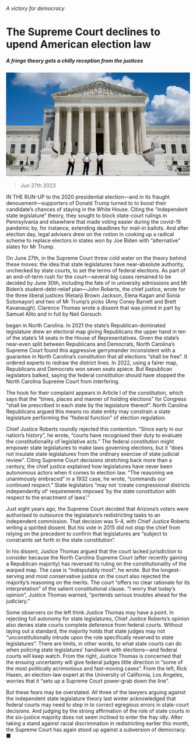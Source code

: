 ###### A victory for democracy

# The Supreme Court declines to upend American election law 

##### A fringe theory gets a chilly reception from the justices 

![image](images/20230701_USP503.jpg) 

> Jun 27th 2023 

IN THE RUN-UP to the 2020 presidential election—and in its fraught denouement—supporters of Donald Trump turned to  to boost their candidate’s chances of staying in the White House. Citing the “independent state legislature” theory, they sought to block state-court rulings in Pennsylvania and elsewhere that made voting easier during the covid-19 pandemic by, for instance, extending deadlines for mail-in ballots. And after election day, legal advisers drew on the notion in cooking up a radical scheme to replace electors in states won by Joe Biden with “alternative” slates for Mr Trump.

On June 27th, in the Supreme Court threw cold water on the theory behind these moves: the idea that state legislatures have near-absolute authority, unchecked by state courts, to set the terms of federal elections. As part of an end-of-term rush for the court—several big cases remained to be decided by June 30th, including the fate of  in university admissions and Mr Biden’s student-debt-relief plan—John Roberts, the chief justice, wrote for the three liberal justices (Ketanji Brown Jackson, Elena Kagan and Sonia Sotomayor) and two of Mr Trump’s picks (Amy Coney Barrett and Brett Kavanaugh). Clarence Thomas wrote a dissent that was joined in part by Samuel Alito and in full by Neil Gorsuch.

 began in North Carolina. In 2021 the state’s Republican-dominated legislature drew an electoral map giving Republicans the upper hand in ten of the state’s 14 seats in the House of Representatives. Given the state’s near-even split between Republicans and Democrats, North Carolina’s Supreme Court found this aggressive gerrymander inconsistent with a guarantee in North Carolina’s constitution that all elections “shall be free”. It ordered experts to redraw the district lines. In 2022, using a fairer map, Republicans and Democrats won seven seats apiece. But Republican legislators balked, saying the federal constitution should have stopped the North Carolina Supreme Court from interfering.

The hook for their complaint appears in Article I of the constitution, which says that the “times, places and manner of holding elections” for Congress “shall be prescribed in each state by the legislature thereof”. North Carolina Republicans argued this means no state entity may constrain a state legislature performing the “federal function” of election regulation. 

Chief Justice Roberts roundly rejected this contention. “Since early in our nation’s history”, he wrote, “courts have recognised their duty to evaluate the constitutionality of legislative acts.” The federal constitution might empower state legislatures to make laws governing elections, but it “does not insulate state legislatures from the ordinary exercise of state judicial review”. Citing Supreme Court decisions stretching back more than a century, the chief justice explained how legislatures have never been autonomous actors when it comes to election law. “The reasoning we unanimously embraced” in a 1932 case, he wrote, “commands our continued respect.” State legislators “may not ‘create congressional districts independently of’ requirements imposed ‘by the state constitution with respect to the enactment of laws’.” 

Just eight years ago, the Supreme Court decided that Arizona’s voters were authorised to outsource the legislature’s redistricting tasks to an independent commission. That decision was 5-4, with Chief Justice Roberts writing a spirited dissent. But his vote in 2015 did not stop the chief from relying on the precedent to confirm that legislatures are “subject to constraints set forth in the state constitution”. 

In his dissent, Justice Thomas argued that the court lacked jurisdiction to consider because the North Carolina Supreme Court (after recently gaining a Republican majority) has reversed its ruling on the constitutionality of the warped map. The case is “indisputably moot”, he wrote. But the longest-serving and most conservative justice on the court also rejected the majority’s reasoning on the merits. The court “offers no clear rationale for its interpretation” of the salient constitutional clause. “I worry that today’s opinion”, Justice Thomas warned, “portends serious troubles ahead for the judiciary.”

Some observers on the left think Justice Thomas may have a point. In rejecting full autonomy for state legislatures, Chief Justice Roberts’s opinion also denies state courts complete deference from federal courts. Without laying out a standard, the majority holds that state judges may not “unconstitutionally intrude upon the role specifically reserved to state legislatures”. There are limits, in other words, to what state courts can do when policing state legislatures’ handiwork with elections—and federal courts will keep watch. From the right, Justice Thomas is concerned that the ensuing uncertainty will give federal judges little direction in “some of the most politically acrimonious and fast-moving cases”. From the left, Rick Hasen, an election-law expert at the University of California, Los Angeles, worries that it “sets up a Supreme Court power-grab down the line”. 

But these fears may be overstated. All three of the lawyers arguing against the independent state legislature theory last winter acknowledged that federal courts may need to step in to correct egregious errors in state-court decisions. And judging by the strong affirmation of the role of state courts in  the six-justice majority does not seem inclined to enter the fray idly. After taking a stand against racial discrimination in redistricting earlier this month, the Supreme Court has again stood up against a subversion of democracy. ■



